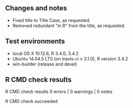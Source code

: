 ## Changes and notes
* Fixed title to Title Case, as requested.
* Removed redundant "in R" from the title, as requested.

## Test environments
* local OS X 10.12.6, R 3.4.0, 3.4.2
* Ubuntu 14.04.5 LTS (on travis-ci v 3.1.0), R version 3.4.2
* win-builder (release and devel)

## R CMD check results
R CMD check results
0 errors | 0 warnings | 0 notes

R CMD check succeeded
